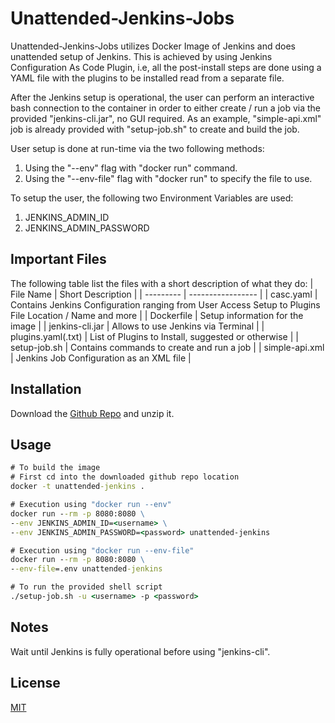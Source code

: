 # Unattended-Jenkins-Jobs

Unattended-Jenkins-Jobs utilizes Docker Image of Jenkins and does unattended setup of Jenkins. This is achieved by using Jenkins Configuration As Code Plugin, i.e, all the post-install steps are done using a YAML file with the plugins to be installed read from a separate file.

After the Jenkins setup is operational, the user can perform an interactive bash connection to the container in order to either create / run a job via the provided "jenkins-cli.jar", no GUI required. As an example, "simple-api.xml" job is already provided with "setup-job.sh" to create and build the job.

User setup is done at run-time via the two following methods:
1. Using the "--env" flag with "docker run" command.
2. Using the "--env-file" flag with "docker run" to specify the file to use.

To setup the user, the following two Environment Variables are used:
1. JENKINS_ADMIN_ID
2. JENKINS_ADMIN_PASSWORD

## Important Files
The following table list the files with a short description of what they do:
| File Name | Short Description |
| --------- | ----------------- |
| casc.yaml | Contains Jenkins Configuration ranging from User Access Setup to Plugins File Location / Name and more |
| Dockerfile | Setup information for the image |
| jenkins-cli.jar | Allows to use Jenkins via Terminal |
| plugins.yaml(.txt) | List of Plugins to Install, suggested or otherwise |
| setup-job.sh | Contains commands to create and run a job |
| simple-api.xml | Jenkins Job Configuration as an XML file |

## Installation

Download the [Github Repo]() and unzip it.

## Usage

```cmd
# To build the image
# First cd into the downloaded github repo location
docker -t unattended-jenkins .

# Execution using "docker run --env"
docker run --rm -p 8080:8080 \
--env JENKINS_ADMIN_ID=<username> \
--env JENKINS_ADMIN_PASSWORD=<password> unattended-jenkins

# Execution using "docker run --env-file"
docker run --rm -p 8080:8080 \
--env-file=.env unattended-jenkins

# To run the provided shell script
./setup-job.sh -u <username> -p <password>
```

## Notes

Wait until Jenkins is fully operational before using "jenkins-cli".

## License

[MIT](https://choosealicense.com/licenses/mit/)